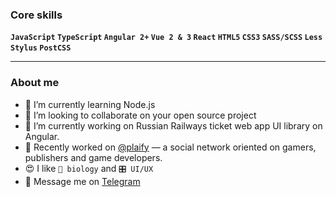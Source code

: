 ### Core skills

**`JavaScript`
`TypeScript`
`Angular 2+`
`Vue 2 & 3`
`React`
`HTML5`
`CSS3`
`SASS/SCSS`
`Less`
`Stylus`
`PostCSS`**

---

### About me
- 🌱 I’m currently learning Node.js
- 👯 I’m looking to collaborate on your open source project
- 💼 I’m currently working on Russian Railways ticket web app UI library on Angular.
- 💼 Recently worked on <a href="https://github.com/plaify">@plaify</a> — a social network oriented on gamers, publishers and game developers.
- 😍 I like `🧬 biology` and `🎛 UI/UX`
- 💬 Message me on <a href="https://t.me/ConstantinePlaify" about="_blank">Telegram</a>



